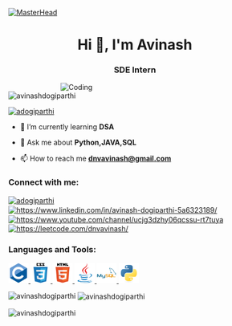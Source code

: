 [![MasterHead](https://images.unsplash.com/photo-1542831371-29b0f74f9713?ixlib=rb-4.0.3&auto=format&fit=crop&w=1600&h=500&q=60)](https://rishavchanda.io)
<h1 align="center">Hi 👋, I'm Avinash</h1>
<h3 align="center">SDE Intern</h3>
<img align="right" alt="Coding" width="400" src = "https://miro.medium.com/max/828/0*7Q3yvSIv_t0ioJ-Z.gif">

<p align="left"> <img src="https://komarev.com/ghpvc/?username=avinashdogiparthi&label=Profile%20views&color=0e75b6&style=flat" alt="avinashdogiparthi" /> </p>

<p align="left"> <a href="https://twitter.com/adogiparthi" target="blank"><img src="https://img.shields.io/twitter/follow/adogiparthi?logo=twitter&style=for-the-badge" alt="adogiparthi" /></a> </p>

- 🌱 I’m currently learning **DSA**

- 💬 Ask me about **Python,JAVA,SQL**

- 📫 How to reach me **dnvavinash@gmail.com**

<h3 align="left">Connect with me:</h3>
<p align="left">
<a href="https://twitter.com/adogiparthi" target="blank"><img align="center" src="https://raw.githubusercontent.com/rahuldkjain/github-profile-readme-generator/master/src/images/icons/Social/twitter.svg" alt="adogiparthi" height="30" width="40" /></a>
<a href="https://linkedin.com/in/https://www.linkedin.com/in/avinash-dogiparthi-5a6323189/" target="blank"><img align="center" src="https://raw.githubusercontent.com/rahuldkjain/github-profile-readme-generator/master/src/images/icons/Social/linked-in-alt.svg" alt="https://www.linkedin.com/in/avinash-dogiparthi-5a6323189/" height="30" width="40" /></a>
<a href="https://www.youtube.com/c/https://www.youtube.com/channel/ucjg3dzhy06qcssu-rt7tuya" target="blank"><img align="center" src="https://raw.githubusercontent.com/rahuldkjain/github-profile-readme-generator/master/src/images/icons/Social/youtube.svg" alt="https://www.youtube.com/channel/ucjg3dzhy06qcssu-rt7tuya" height="30" width="40" /></a>
<a href="https://www.leetcode.com/https://leetcode.com/dnvavinash/" target="blank"><img align="center" src="https://raw.githubusercontent.com/rahuldkjain/github-profile-readme-generator/master/src/images/icons/Social/leet-code.svg" alt="https://leetcode.com/dnvavinash/" height="30" width="40" /></a>
</p>

<h3 align="left">Languages and Tools:</h3>
<p align="left"> <a href="https://www.cprogramming.com/" target="_blank" rel="noreferrer"> <img src="https://raw.githubusercontent.com/devicons/devicon/master/icons/c/c-original.svg" alt="c" width="40" height="40"/> </a> <a href="https://www.w3schools.com/css/" target="_blank" rel="noreferrer"> <img src="https://raw.githubusercontent.com/devicons/devicon/master/icons/css3/css3-original-wordmark.svg" alt="css3" width="40" height="40"/> </a> <a href="https://www.w3.org/html/" target="_blank" rel="noreferrer"> <img src="https://raw.githubusercontent.com/devicons/devicon/master/icons/html5/html5-original-wordmark.svg" alt="html5" width="40" height="40"/> </a> <a href="https://www.java.com" target="_blank" rel="noreferrer"> <img src="https://raw.githubusercontent.com/devicons/devicon/master/icons/java/java-original.svg" alt="java" width="40" height="40"/> </a> <a href="https://www.mysql.com/" target="_blank" rel="noreferrer"> <img src="https://raw.githubusercontent.com/devicons/devicon/master/icons/mysql/mysql-original-wordmark.svg" alt="mysql" width="40" height="40"/> </a> <a href="https://www.python.org" target="_blank" rel="noreferrer"> <img src="https://raw.githubusercontent.com/devicons/devicon/master/icons/python/python-original.svg" alt="python" width="40" height="40"/> </a> </p>

<p><img align="left" src="https://github-readme-stats.vercel.app/api/top-langs?username=avinashdogiparthi&show_icons=true&locale=en&layout=compact" alt="avinashdogiparthi" /></p>

<p>&nbsp;<img align="center" src="https://github-readme-stats.vercel.app/api?username=avinashdogiparthi&show_icons=true&locale=en" alt="avinashdogiparthi" /></p>

<p><img align="center" src="https://github-readme-streak-stats.herokuapp.com/?user=avinashdogiparthi&" alt="avinashdogiparthi" /></p>

